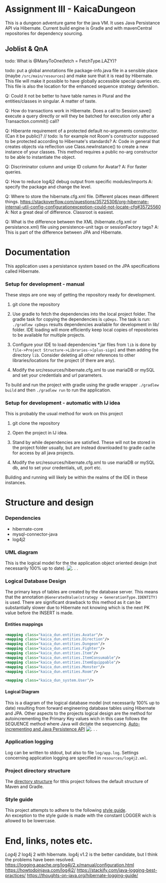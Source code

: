 
# Assignment III - KaicaDungeon
This is a dungeon adventure game for the java VM. It uses Java Persistance API via Hibernate. Current build engine is Gradle and with mavenCentral repositories for dependency sourcing.




## Joblist & QnA
todo: What is @ManyToOne(fetch = FetchType.LAZY)?

todo: put a global annotations file package-info.java file in a sensible place (maybe `/src/main/resources`) and make sure that it is read by Hibernate.
    This file will make it possible to have globally accessible special queries etc.
    This file is also the location for the enhanced sequence strategy defenition.


Q: Could it not be better to have table names in Plural and the entities/classes in singular. A matter of taste.

Q: How do transactions work in Hibernate. Does a call to Session.save() execute a query directly 
    or will they be batched for execution only after a Transaction.commit() call?

Q: Hiberante requirement of a protected default no-arguments constructor. (Can it be public)?
    // todo: Is for example not Room's constructor supposed to be protected according to Hibernate's standards?
A: Code in general that creates objects via reflection use Class<T>.newInstance() to create a new 
    instance of your classes. This method requires a public no-arg constructor to be able to instantiate the object.


Q: Discriminator column and uniqe ID column for Avatar?
A: For faster queries.

Q: How to reduce log4j2 debug output from specific modules/imports
A:<Logger name="org.hibernate.orm.connections.pooling" level="info"/> specify the package and change the level. 

Q: Where to store the hibernate.cfg.xml file. Different places mean different things. https://stackoverflow.com/questions/35725306/org-hibernate-internal-util-config-configurationexception-could-not-locate-cfg#35725560
A: Not a great deal of difference. Classroot is easiest.

Q: What is the difference between the XML (hibernate.cfg.xml or persistance.xml) file using persistence-unit tags or sessionFactory tags?
A: This is part of the difference between JPA and Hibernate.


# Documentation
This application uses a persistance system based on the JPA specifications called Hibernate.



### Setup for development - manual
These steps are one way of getting the repository ready for development.

1) git clone the repository

2) Use gradle to fetch the dependencies into the local project folder. The gradle task for copying the dependencies is `cpDeps`. The task is run: `./gradlew cpDeps` results dependencies available for development in lib/ folder. IDE loading will more efficiently keep local copies of repositories to be available for multiple projects.

3) Configure your IDE to load dependencies *.jar files from `lib` is done by `file->Project Structure->Libraries->[plus-sign]` and then adding the directory `lib`. Consider deleting all other references to other libraries/locations for the project (if there are any).

4) Modify the src/resources/hibernate.cfg.xml to use mariaDB or mySQL and set your credentials and url parameters.

To build and run the project with gradle using the gradle wrapper `./gradlew build` and then `./gradlew run` to run the application.

### Setup for development - automatic with IJ idea
This is probably the usual method for work on this project

1) git clone the repository

2) Open the project in IJ idea.

3) Stand by while dependencies are satisfied. These will not be stored in the project folder usually, but are instead downloaded to gradle cache for access by all java projects.

4) Modify the src/resources/hibernate.cfg.xml to use mariaDB or mySQL db, and to set your credentials, utl, port etc.

Building and running will likely be within the realms of the IDE in these instances.



# Structure and design

### Dependencies
* hibernate-core
* mysql-connector-java
* log4j2

### UML diagram
This is the logical model for the the application object oriented design (not necessarily 100% up to date).
![ . . . ](model_uml_app.png)

### Logical Database Design
The primary keys of tables are created by the database server. This means that the annotation `@GeneratedValue(strategy = GenerationType.IDENTITY)` is used. There are significant drawback to this method as it can be substantially slower due to Hibernate not knowing which is the next PK value before the INSERT is made.

#### Entities mappings
```xml
<mapping class="kaica_dun.entities.Avatar"/>
<mapping class="kaica_dun.entities.Direction"/>
<mapping class="kaica_dun.entities.Dungeon"/>
<mapping class="kaica_dun.entities.Fighter"/>
<mapping class="kaica_dun.entities.Item"/>
<mapping class="kaica_dun.entities.ItemConsumable"/>
<mapping class="kaica_dun.entities.ItemEquippable"/>
<mapping class="kaica_dun.entities.Monster"/>
<mapping class="kaica_dun.entities.Room"/>

<mapping class="kaica_dun_system.User"/>
```
        
#### Logical Diagram
This is a diagram of the logical database model (not necessarily 100% up to date) resulting from forward engineering database tables using Hibernate and JPA.
Other aspects to the projects logical design are the method for autoincrementing the Primary Key values wich in this case follows the SEQUENCE method where Java will dictate the sequencing.  [Auto-incrementing and Java Persistence API](https://thoughts-on-java.org/jpa-generate-primary-keys/)
![ . . . ](model_db_logical.png)



###
### Application logging
Log can be written to stdout, but also to file `log/app.log`. Settings concerning application logging are specified in `resources/log4j2.xml`.


### Project directory structure
The [directory structure](https://maven.apache.org/guides/introduction/introduction-to-the-standard-directory-layout.html) for tthis project follows the default structure of Maven and Gradle.

### Style guide
This project attempts to adhere to the following [style guide](https://github.com/weleoka/myJavaStyleGuide).  
An exception to the style guide is made with the constant LOGGER wich is allowed to be lowercase.

# End, links, notes etc.
*Log4j 2*
log4j 2 with hibernate. log4j v1.2 is the better candidate, but I think the problems have been resolved.
https://logging.apache.org/log4j/2.x/manual/configuration.html
https://howtodoinjava.com/log4j2/
https://stackify.com/java-logging-best-practices/
https://thoughts-on-java.org/hibernate-logging-guide/

